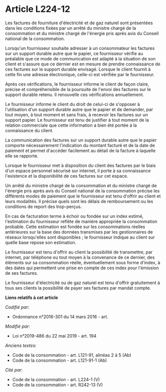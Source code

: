 # Article L224-12

Les factures de fourniture d'électricité et de gaz naturel sont présentées dans les conditions fixées par un arrêté du
ministre chargé de la consommation et du ministre chargé de l'énergie pris après avis du Conseil national de la consommation.

Lorsqu'un fournisseur souhaite adresser à un consommateur les factures sur un support durable autre que le papier, ce
fournisseur vérifie au préalable que ce mode de communication est adapté à la situation de son client et s'assure que ce
dernier est en mesure de prendre connaissance de ces factures sur le support durable envisagé. Lorsque le client fournit à
cette fin une adresse électronique, celle-ci est vérifiée par le fournisseur.

Après ces vérifications, le fournisseur informe le client de façon claire, précise et compréhensible de la poursuite de
l'envoi des factures sur le support durable retenu. Il renouvelle ces vérifications annuellement.

Le fournisseur informe le client du droit de celui-ci de s'opposer à l'utilisation d'un support durable autre que le papier
et de demander, par tout moyen, à tout moment et sans frais, à recevoir les factures sur un support papier. Le fournisseur
est tenu de justifier à tout moment de la relation commerciale que cette information a bien été portée à la connaissance du
client.

La communication des factures sur un support durable autre que le papier comporte nécessairement l'indication du montant
facturé et de la date de paiement et permet d'accéder facilement au détail de la facture à laquelle elle se rapporte.

Lorsque le fournisseur met à disposition du client des factures par le biais d'un espace personnel sécurisé sur internet, il
porte à sa connaissance l'existence et la disponibilité de ces factures sur cet espace.

Un arrêté du ministre chargé de la consommation et du ministre chargé de l'énergie pris après avis du Conseil national de la
consommation précise les différents modes de paiement que le fournisseur est tenu d'offrir au client et leurs modalités. Il
précise quels sont les délais de remboursement ou les conditions de report des trop-perçus.

En cas de facturation terme à échoir ou fondée sur un index estimé, l'estimation du fournisseur reflète de manière appropriée
la consommation probable. Cette estimation est fondée sur les consommations réelles antérieures sur la base des données
transmises par les gestionnaires de réseaux lorsqu'elles sont disponibles ; le fournisseur indique au client sur quelle base
repose son estimation.

Le fournisseur est tenu d'offrir au client la possibilité de transmettre, par internet, par téléphone ou tout moyen à la
convenance de ce dernier, des éléments sur sa consommation réelle, éventuellement sous forme d'index, à des dates qui
permettent une prise en compte de ces index pour l'émission de ses factures.

Le fournisseur d'électricité ou de gaz naturel est tenu d'offrir gratuitement à tous ses clients la possibilité de payer ses
factures par mandat compte.

**Liens relatifs à cet article**

_Codifié par_:

  - Ordonnance n°2016-301 du 14 mars 2016 - art.

_Modifié par_:

  - Loi n°2019-486 du 22 mai 2019 - art. 194

_Anciens textes_:

  - Code de la consommation - art. L121-91, alinéas 2 à 5 (Ab)
  - Code de la consommation - art. L121-91-1 (Ab)

_Cité par_:

  - Code de la consommation - art. L224-1 (V)
  - Code de la consommation - art. R242-13 (V)
